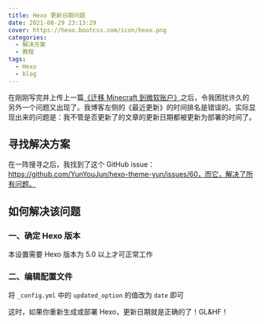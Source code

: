 ```yaml
---
title: Hexo 更新日期问题
date: 2021-08-29 23:13:29
cover: https://hexo.bootcss.com/icon/hexo.png
categories:
  - 解决方案
  - 教程
tags:
  - Hexo
  - blog
---
```


在刚刚写完并上传上一篇[《迁移 Minecraft 到微软账户》](https://blog.cubik65536.top/2021-08-29-TransferMinecraftToMicrosoft/)之后，令我困扰许久的另外一个问题又出现了。我博客左侧的《最近更新》的时间排名是错误的。实际显现出来的问题是：我不管是否更新了的文章的更新日期都被更新为部署的时间了。

## 寻找解决方案

在一阵搜寻之后，我找到了这个 GitHub issue：https://github.com/YunYouJun/hexo-theme-yun/issues/60，而它，解决了所有问题。

## 如何解决该问题

### 一、确定 Hexo 版本

本设置需要 Hexo 版本为 5.0 以上才可正常工作

### 二、编辑配置文件

将 `_config.yml` 中的 `updated_option` 的值改为 `date` 即可

这时，如果你重新生成或部署 Hexo，更新日期就是正确的了！GL&HF！
